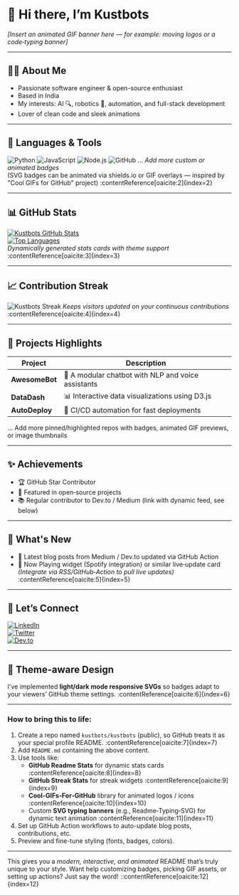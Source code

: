 # 👋 Hi there, I’m Kustbots

*[Insert an animated GIF banner here — for example: moving logos or a code‑typing banner]*

---

## 🧑‍💻 About Me
- Passionate software engineer & open-source enthusiast  
- Based in India  
- My interests: AI 🔍, robotics 🤖, automation, and full-stack development  
- Lover of clean code and sleek animations  

---

## 🔧 Languages & Tools
![Python](https://img.shields.io/badge/-Python-FFE873?style=flat-square&logo=python)
![JavaScript](https://img.shields.io/badge/-JavaScript-F0DB4F?style=flat-square&logo=javascript)
![Node.js](https://img.shields.io/badge/-Node.js-68A063?style=flat-square&logo=node.js)
![GitHub](https://img.shields.io/badge/-GitHub-181717?style=flat-square&logo=github)
… *Add more custom or animated badges*  
(SVG badges can be animated via shields.io or GIF overlays — inspired by "Cool GIFs for GitHub" project) :contentReference[oaicite:2]{index=2}

---

## 📊 GitHub Stats

[![Kustbots GitHub Stats](https://github-readme-stats.vercel.app/api?username=kustbots&show_icons=true&theme=radical)](https://github.com/anuraghazra/github-readme-stats)  
[![Top Languages](https://github-readme-stats.vercel.app/api/top-langs/?username=kustbots&layout=donut)](https://github.com/anuraghazra/github-readme-stats)  
*Dynamically generated stats cards with theme support* :contentReference[oaicite:3]{index=3}

---

## 📈 Contribution Streak

![Kustbots Streak](https://streak-stats.demolab.com?user=kustbots&theme=dark) 
*Keeps visitors updated on your continuous contributions* :contentReference[oaicite:4]{index=4}

---

## 🚀 Projects Highlights

| Project | Description |
|--------|-------------|
| **AwesomeBot** | 🤖 A modular chatbot with NLP and voice assistants |
| **DataDash** | 📊 Interactive data visualizations using D3.js |
| **AutoDeploy** | 🚀 CI/CD automation for fast deployments |
… Add more pinned/highlighted repos with badges, animated GIF previews, or image thumbnails  

---

## ✨ Achievements

- 🏆 GitHub Star Contributor  
- 💬 Featured in open‑source projects  
- 📚 Regular contributor to Dev.to / Medium (link with dynamic feed, see below)  

---

## 🔄 What's New

- 🎯 Latest blog posts from Medium / Dev.to updated via GitHub Action  
- 🎵 Now Playing widget (Spotify integration) or similar live‑update card  
*(Integrate via RSS/GitHub‑Action to pull live updates)* :contentReference[oaicite:5]{index=5}

---

## 💬 Let’s Connect

[![LinkedIn](https://img.shields.io/badge/LinkedIn‐Connect-blue?logo=linkedin)](https://www.linkedin.com/in/YOURPROFILE)  
[![Twitter](https://img.shields.io/badge/Twitter‐@yourhandle-1DA1F2?logo=twitter)](https://twitter.com/yourhandle)  
[![Dev.to](https://img.shields.io/badge/Dev.to-Read-blue?logo=dev.to)](https://dev.to/yourhandle)  

---

## 🌙 Theme-aware Design
I've implemented **light/dark mode responsive SVGs** so badges adapt to your viewers’ GitHub theme settings. :contentReference[oaicite:6]{index=6}

---

### How to bring this to life:

1. Create a repo named `kustbots/kustbots` (public), so GitHub treats it as your special profile README. :contentReference[oaicite:7]{index=7}  
2. Add `README.md` containing the above content.  
3. Use tools like:
   - **GitHub Readme Stats** for dynamic stats cards :contentReference[oaicite:8]{index=8}  
   - **GitHub Streak Stats** for streak widgets :contentReference[oaicite:9]{index=9}  
   - **Cool-GIFs‑For‑GitHub** library for animated logos / icons :contentReference[oaicite:10]{index=10}  
   - Custom **SVG typing banners** (e.g., Readme‑Typing‑SVG) for dynamic text animation :contentReference[oaicite:11]{index=11}  
4. Set up GitHub Action workflows to auto-update blog posts, contributions, etc.  
5. Preview and fine-tune styling (fonts, badges, colors).

---

This gives you a *modern, interactive, and animated* README that’s truly unique to your style. Want help customizing badges, picking GIF assets, or setting up actions? Just say the word!
::contentReference[oaicite:12]{index=12}
